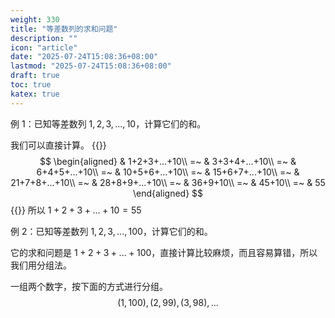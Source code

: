 ```yaml
---
weight: 330
title: "等差数列的求和问题"
description: ""
icon: "article"
date: "2025-07-24T15:08:36+08:00"
lastmod: "2025-07-24T15:08:36+08:00"
draft: true
toc: true
katex: true
---
```


例 1：已知等差数列 $1,2,3,...,10$，计算它们的和。

我们可以直接计算。
{{<katex>}}
$$
\begin{aligned}
& 1+2+3+...+10\\
=~ & 3+3+4+...+10\\
=~ & 6+4+5+...+10\\
=~ & 10+5+6+...+10\\
=~ & 15+6+7+...+10\\
=~ & 21+7+8+...+10\\
=~ & 28+8+9+...+10\\
=~ & 36+9+10\\
=~ & 45+10\\
=~ & 55
\end{aligned}
$$
{{</katex>}}
所以 $1+2+3+...+10=55$


例 2：已知等差数列 $1,2,3,...,100$，计算它们的和。

它的求和问题是 $1+2+3+...+100$，直接计算比较麻烦，而且容易算错，所以我们用分组法。

一组两个数字，按下面的方式进行分组。
$$
(1,100),(2,99),(3,98),...
$$
